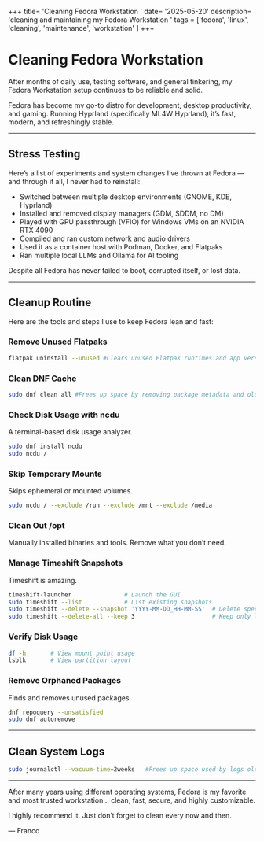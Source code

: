 +++
title= 'Cleaning Fedora Workstation '
date= '2025-05-20'
description= 'cleaning and maintaining my Fedora Workstation '
tags = ['fedora', 'linux', 'cleaning', 'maintenance', 'workstation' ]
+++

# Cleaning Fedora Workstation

After months of daily use, testing software, and general tinkering, my Fedora Workstation setup continues to be reliable and solid.

Fedora has become my go-to distro for development, desktop productivity, and gaming. Running Hyprland (specifically ML4W Hyprland), it’s fast, modern, and refreshingly stable.
<!--more-->

---

## Stress Testing 

Here’s a list of experiments and system changes I’ve thrown at Fedora — and through it all, I never had to reinstall:

- Switched between multiple desktop environments (GNOME, KDE, Hyprland)
- Installed and removed display managers (GDM, SDDM, no DM)
- Played with GPU passthrough (VFIO) for Windows VMs on an NVIDIA RTX 4090
- Compiled and ran custom network and audio drivers
- Used it as a container host with Podman, Docker, and Flatpaks
- Ran multiple local LLMs and Ollama for AI tooling

Despite all Fedora has never failed to boot, corrupted itself, or lost data.

---

## Cleanup Routine

Here are the tools and steps I use to keep Fedora lean and fast:

### Remove Unused Flatpaks

```bash
flatpak uninstall --unused #Clears unused Flatpak runtimes and app versions.
```



### Clean DNF Cache

```bash
sudo dnf clean all #Frees up space by removing package metadata and old caches.
```



### Check Disk Usage with ncdu
A terminal-based disk usage analyzer.

```bash
sudo dnf install ncdu
sudo ncdu /
```

### Skip Temporary Mounts
Skips ephemeral or mounted volumes.
```bash
sudo ncdu / --exclude /run --exclude /mnt --exclude /media
```

### Clean Out /opt

Manually installed binaries and tools. Remove what you don’t need.

### Manage Timeshift Snapshots

Timeshift is amazing.

```bash
timeshift-launcher               # Launch the GUI
sudo timeshift --list            # List existing snapshots
sudo timeshift --delete --snapshot 'YYYY-MM-DD_HH-MM-SS'  # Delete specific snapshot
sudo timeshift --delete-all --keep 3                      # Keep only latest 3 snapshots
```


### Verify Disk Usage

```bash
df -h       # View mount point usage
lsblk       # View partition layout
```

### Remove Orphaned Packages
Finds and removes unused packages.

```bash
dnf repoquery --unsatisfied
sudo dnf autoremove
```



---

## Clean System Logs

```bash
sudo journalctl --vacuum-time=2weeks   #Frees up space used by logs older than two weeks.
```



---

After many years using different operating systems, Fedora is my favorite and most trusted workstation... clean, fast, secure, and highly customizable.

I highly recommend it. Just don’t forget to clean every now and then.

— Franco
